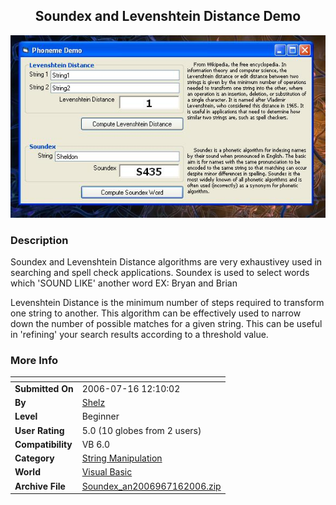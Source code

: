 ﻿<div align="center">

## Soundex and Levenshtein Distance Demo

<img src="PIC2006716126412441.JPG">
</div>

### Description

Soundex and Levenshtein Distance algorithms are very exhaustivey used in searching and spell check applications. Soundex is used to select words which 'SOUND LIKE' another word EX: Bryan and Brian

Levenshtein Distance is the minimum number of steps required to transform one string to another. This algorithm can be effectively used to narrow down the number of possible matches for a given string. This can be useful in 'refining' your search results according to a threshold value.
 
### More Info
 


<span>             |<span>
---                |---
**Submitted On**   |2006-07-16 12:10:02
**By**             |[Shelz](https://github.com/Planet-Source-Code/PSCIndex/blob/master/ByAuthor/shelz.md)
**Level**          |Beginner
**User Rating**    |5.0 (10 globes from 2 users)
**Compatibility**  |VB 6\.0
**Category**       |[String Manipulation](https://github.com/Planet-Source-Code/PSCIndex/blob/master/ByCategory/string-manipulation__1-5.md)
**World**          |[Visual Basic](https://github.com/Planet-Source-Code/PSCIndex/blob/master/ByWorld/visual-basic.md)
**Archive File**   |[Soundex\_an2006967162006\.zip](https://github.com/Planet-Source-Code/shelz-soundex-and-levenshtein-distance-demo__1-65985/archive/master.zip)








